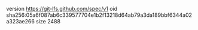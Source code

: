 version https://git-lfs.github.com/spec/v1
oid sha256:05a6f087ab6c339577704e1b2f13218d64ab79a3da189bbf6344a02a323ae266
size 2488
